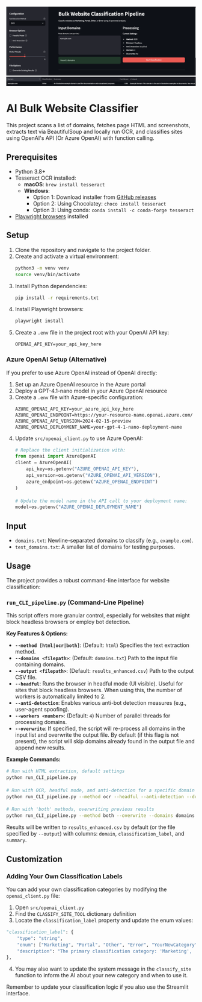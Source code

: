 ![Streamlit UI Screenshot](./images/streamlit_screenshot.png)
![Results Table Screenshot](./images/result_example.png)

# AI Bulk Website Classifier

This project scans a list of domains, fetches page HTML and screenshots, extracts text via BeautifulSoup and locally run OCR, and classifies sites using OpenAI's API (Or Azure OpenAI) with function calling.

## Prerequisites

- Python 3.8+
- Tesseract OCR installed:
  - **macOS**: `brew install tesseract`
  - **Windows**: 
    - Option 1: Download installer from [GitHub releases](https://github.com/UB-Mannheim/tesseract/wiki)
    - Option 2: Using Chocolatey: `choco install tesseract`
    - Option 3: Using conda: `conda install -c conda-forge tesseract`
- [Playwright browsers](https://playwright.dev/python/docs/installation) installed

## Setup

1. Clone the repository and navigate to the project folder.
2. Create and activate a virtual environment:
   ```bash
   python3 -m venv venv
   source venv/bin/activate
   ```
3. Install Python dependencies:
   ```bash
   pip install -r requirements.txt
   ```
4. Install Playwright browsers:
   ```bash
   playwright install
   ```
5. Create a `.env` file in the project root with your OpenAI API key:
   ```dotenv
   OPENAI_API_KEY=your_api_key_here
   ```

### Azure OpenAI Setup (Alternative)

If you prefer to use Azure OpenAI instead of OpenAI directly:

1. Set up an Azure OpenAI resource in the Azure portal
2. Deploy a GPT-4.1-nano model in your Azure OpenAI resource
3. Create a `.env` file with Azure-specific configuration:
   ```dotenv
   AZURE_OPENAI_API_KEY=your_azure_api_key_here
   AZURE_OPENAI_ENDPOINT=https://your-resource-name.openai.azure.com/
   AZURE_OPENAI_API_VERSION=2024-02-15-preview
   AZURE_OPENAI_DEPLOYMENT_NAME=your-gpt-4-1-nano-deployment-name
   ```
4. Update `src/openai_client.py` to use Azure OpenAI:
   ```python
   # Replace the client initialization with:
   from openai import AzureOpenAI
   client = AzureOpenAI(
       api_key=os.getenv("AZURE_OPENAI_API_KEY"),
       api_version=os.getenv("AZURE_OPENAI_API_VERSION"),
       azure_endpoint=os.getenv("AZURE_OPENAI_ENDPOINT")
   )
   
   # Update the model name in the API call to your deployment name:
   model=os.getenv("AZURE_OPENAI_DEPLOYMENT_NAME")
   ```

## Input

- `domains.txt`: Newline-separated domains to classify (e.g., `example.com`).
- `test_domains.txt`: A smaller list of domains for testing purposes.

## Usage

The project provides a robust command-line interface for website classification:

### `run_CLI_pipeline.py` (Command-Line Pipeline)

This script offers more granular control, especially for websites that might block headless browsers or employ bot detection.

**Key Features & Options:**

*   **`--method [html|ocr|both]`**: (Default: `html`) Specifies the text extraction method.
*   **`--domains <filepath>`**: (Default: `domains.txt`) Path to the input file containing domains.
*   **`--output <filepath>`**: (Default: `results_enhanced.csv`) Path to the output CSV file.
*   **`--headful`**: Runs the browser in headful mode (UI visible). Useful for sites that block headless browsers. When using this, the number of workers is automatically limited to 2.
*   **`--anti-detection`**: Enables various anti-bot detection measures (e.g., user-agent spoofing).
*   **`--workers <number>`**: (Default: `4`) Number of parallel threads for processing domains.
*   **`--overwrite`**: If specified, the script will re-process all domains in the input list and overwrite the output file. By default (if this flag is not present), the script will skip domains already found in the output file and append new results.

**Example Commands:**

```bash
# Run with HTML extraction, default settings
python run_CLI_pipeline.py

# Run with OCR, headful mode, and anti-detection for a specific domain list
python run_CLI_pipeline.py --method ocr --headful --anti-detection --domains test_domains.txt --output test_ocr_results.csv --workers 1

# Run with 'both' methods, overwriting previous results
python run_CLI_pipeline.py --method both --overwrite --domains domains.txt --output all_results_fresh.csv
```

Results will be written to `results_enhanced.csv` by default (or the file specified by `--output`) with columns: `domain`, `classification_label`, and `summary`.

## Customization

### Adding Your Own Classification Labels

You can add your own classification categories by modifying the `openai_client.py` file:

1. Open `src/openai_client.py`
2. Find the `CLASSIFY_SITE_TOOL` dictionary definition
3. Locate the `classification_label` property and update the enum values:

```python
"classification_label": {
    "type": "string", 
    "enum": ["Marketing", "Portal", "Other", "Error", "YourNewCategory"],
    "description": "The primary classification category: 'Marketing', 'Portal', 'Other', 'Error', or 'YourNewCategory'"
},
```

4. You may also want to update the system message in the `classify_site` function to inform the AI about your new category and when to use it.

Remember to update your classification logic if you also use the Streamlit interface.

